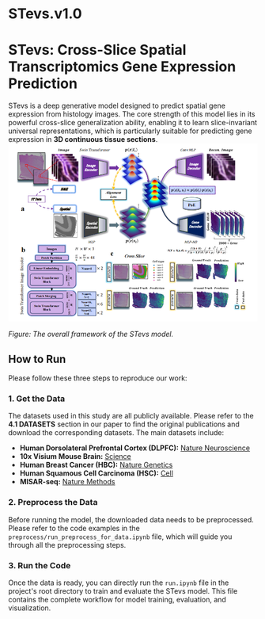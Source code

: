 # STevs.v1.0
# STevs: Cross-Slice Spatial Transcriptomics Gene Expression Prediction

STevs is a deep generative model designed to predict spatial gene expression from histology images. The core strength of this model lies in its powerful cross-slice generalization ability, enabling it to learn slice-invariant universal representations, which is particularly suitable for predicting gene expression in **3D continuous tissue sections**.
![](./figures/paper_figure_2.png)

*Figure: The overall framework of the STevs model.*

## How to Run

Please follow these three steps to reproduce our work:

### 1\. Get the Data

The datasets used in this study are all publicly available. Please refer to the **4.1 DATASETS** section in our paper to find the original publications and download the corresponding datasets. The main datasets include:

  * **Human Dorsolateral Prefrontal Cortex (DLPFC):** [Nature Neuroscience](https://doi.org/10.1038/s41593-020-00787-0)
  * **10x Visium Mouse Brain:** [Science](https://www.science.org/doi/abs/10.1126/science.aaf2403)
  * **Human Breast Cancer (HBC):** [Nature Genetics](https://doi.org/10.1038/s41588-021-00911-1)
  * **Human Squamous Cell Carcinoma (HSC):** [Cell](https://doi.org/10.1016/j.cell.2020.05.039)
  * **MISAR-seq:** [Nature Methods](https://doi.org/10.1038/s41592-023-01884-1)

### 2\. Preprocess the Data

Before running the model, the downloaded data needs to be preprocessed. Please refer to the code examples in the `preprocess/run_preprocess_for_data.ipynb` file, which will guide you through all the preprocessing steps.

### 3\. Run the Code

Once the data is ready, you can directly run the `run.ipynb` file in the project's root directory to train and evaluate the STevs model. This file contains the complete workflow for model training, evaluation, and visualization.

